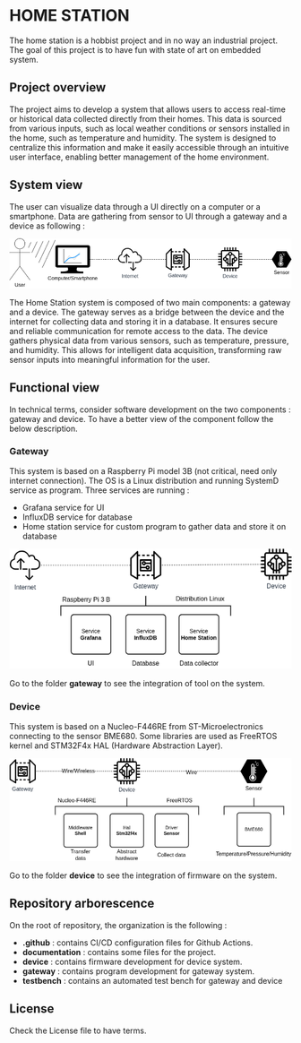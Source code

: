 # HOME STATION
The home station is a hobbist project and in no way an industrial project. The goal of this project is to have fun with state of art on embedded system.

## Project overview
The project aims to develop a system that allows users to access real-time or historical data collected directly from their homes. This data is sourced from various inputs, such as local weather conditions or sensors installed in the home, such as temperature and humidity. The system is designed to centralize this information and make it easily accessible through an intuitive user interface, enabling better management of the home environment.

## System view
The user can visualize data through a UI directly on a computer or a smartphone.
Data are gathering from sensor to UI through a gateway and a device as following :

![Home Station System View](documentation/Home_Station_System_View.png)

The Home Station system is composed of two main components: a gateway and a device.
The gateway serves as a bridge between the device and the internet for collecting data and storing it in a database.
It ensures secure and reliable communication for remote access to the data.
The device gathers physical data from various sensors, such as temperature, pressure, and humidity.
This allows for intelligent data acquisition, transforming raw sensor inputs into meaningful information for the user.

## Functional view
In technical terms, consider software development on the two components : gateway and device.
To have a better view of the component follow the below description.

### Gateway
This system is based on a Raspberry Pi model 3B (not critical, need only internet connection).
The OS is a Linux distribution and running SystemD service as program.
Three services are running :
- Grafana service for UI
- InfluxDB service for database
- Home station service for custom program to gather data and store it on database

![Gateway Overview](documentation/Gateway_Overview.png)

Go to the folder **gateway** to see the integration of tool on the system.

### Device
This system is based on a Nucleo-F446RE from ST-Microelectronics connecting to the sensor BME680.
Some libraries are used as FreeRTOS kernel and STM32F4x HAL (Hardware Abstraction Layer).

![Device Overview](documentation/Device_Overview.png)

Go to the folder **device** to see the integration of firmware on the system.

## Repository arborescence
On the root of repository, the organization is the following :
- **.github** : contains CI/CD configuration files for Github Actions.
- **documentation** : contains some files for the project.
- **device** : contains firmware development for device system.
- **gateway** : contains program development for gateway system.
- **testbench** : contains an automated test bench for gateway and device

## License
Check the License file to have terms.